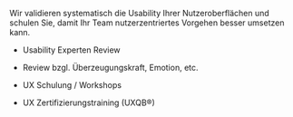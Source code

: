 Wir validieren systematisch die Usability Ihrer Nutzeroberflächen und schulen Sie, damit Ihr Team nutzerzentriertes Vorgehen besser umsetzen kann.

* Usability Experten Review

* Review bzgl. Überzeugungskraft, Emotion, etc.

* UX Schulung / Workshops

* UX Zertifizierungstraining (UXQB®)